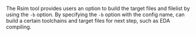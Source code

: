 The Rsim tool provides users an option to build the target files and filelist by using the `-b` option.
By specifying the `-b` option with the config name, can build a certain toolchains and target files for next step, such as EDA compiling.